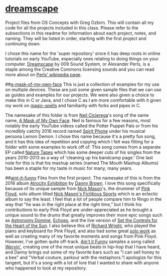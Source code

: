# [dreamscape](https://github.com/Billy-Budd/dreamscape/)
 Project files from OS Concepts with Greg Ozbirn. This will contain all my code for all the projects included in this class. Please refer to the subsections in this readme for information about each project, notes, and naming. They will be listed in order, starting with the first project and continuing down. 

 I chose this name for the 'super repository' since it has deep roots in online tutorials on early YouTube, especially ones relating to doing things on your computer. [Dreamscape](https://youtu.be/0Xa3lfd0ukk) by 009 Sound System, or Alexander Perls, is a staple among the Creative Commons licensing sounds and you can read more about on [Perls' wikipedia page](https://en.wikipedia.org/wiki/Alexander_Perls#YouTube). 

 ##[a-mask-of-my-own-face](/a-mask-of-my-own-face/)
 This is just a collection of examples for my use on multiple devices. These are just some given sample files that we can use as guides and examples for our projects. We were also given a choice to make this in C or Java, and I chose C as I am more comfortable with it given my work on [magic-spells](https://github.com/Billy-Budd/magic-spells) and familiarity with forks and pipes in C. 

 The namesake of this folder is from [Neil Cicierega](https://en.wikipedia.org/wiki/Neil_Cicierega)'s song of the same name, [A Mask of My Own Face](https://youtu.be/8ws-49HHK60). Neil is famous for a few reasons, most notably the early YouTube videos called the Potter Puppet Pals or from his incredibly catchy 2016 record named [Spirit Phone](https://en.wikipedia.org/wiki/Spirit_Phone) under his musical persona Lemon Demon. I chose this name because it's a pretty fun song, and it has this idea of repetition and copying which I felt was fitting for a folder with some examples to work off of. This song comes from a separate EP called [Nature Tapes](https://en.wikipedia.org/wiki/Nature_Tapes) which has some deeper cuts of his singles from the years 2010-2013 as a way of 'cleaning up his bandcamp page.' One last note for this is that his mashup series (named The Mouth Mashup Albums) has been a staple for my taste in music for many, many years. 

 ##[aint-it-funny](/aint-it-funny/)
 Files from the first project. The namesake of this is from the 2016 album [Atrocity Exhibition](https://en.wikipedia.org/wiki/Atrocity_Exhibition_(album)) by [Danny Brown](https://en.wikipedia.org/wiki/Danny_Brown). I love this song specifically because of its unique sample from [Nick Mason](https://en.wikipedia.org/wiki/Nick_Mason)'s, the drummer of [Pink Floyd](https://en.wikipedia.org/wiki/Pink_Floyd), solo album titled [Nick Mason's Fictitious Sports](https://en.wikipedia.org/wiki/Nick_Mason%27s_Fictitious_Sports) which is an eclectic album to say the least. I feel that a lot of people compare him to Ringo in the way that "he was in the right place at the right time," but I think his contributions to early Pink Floyd are under-appreciated as he brought a unique sound to the drums that greatly improves their more epic songs such as [Astronomy Domine](https://youtu.be/8UbNbor3OqQ), [Echoes](https://youtu.be/53N99Nim6WE), and the live version of [Set the Controls for the Heart of the Sun](https://youtu.be/KVwdB3sM2L8). I also believe this of [Richard Wright](https://en.wikipedia.org/wiki/Richard_Wright_(musician)), who played the piano and keyboard for Pink Floyd, and also had some great [solo work](https://youtu.be/o2bzxFcdQic) as well as creating many of my favorite moments and songs from Pink Floyd. However, I've gotten quite off-track. [Ain't it Funny](https://www.youtube.com/watch?v=8-d65oe8s1E) samples a song called [Wervin'](https://youtu.be/wpqL12AIo4E), creating one of the most unique beats in hip-hop that I have heard, and Danny brings out some of my favorite bars such as "I can sell honey to a bee" and "Verbal couture, parkour with the metaphors."I apologize for this tangent, but it's a song with a lot of lore that I wanted to share with anyone who happened to look at my repository. 
